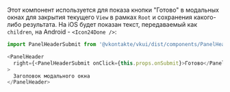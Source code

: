 Этот компонент используется для показа кнопки "Готово" в модальных окнах для закрытия текущего `View` в рамках `Root` и сохранения какого-либо результата. На iOS будет показан текст, передаваемый как `children`, на Android - `<Icon24Done />`:

```js static
import PanelHeaderSubmit from '@vkontakte/vkui/dist/components/PanelHeaderSubmit/PanelHeaderSubmit';

<PanelHeader
  right={<PanelHeaderSubmit onClick={this.props.onSubmit}>Готово</PanelHeaderSubmit>}
>
  Заголовок модального окна
</PanelHeader>
```